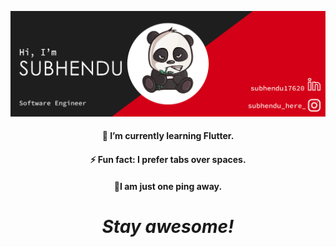 
[![social banner for subhendu](https://raw.githubusercontent.com/subhendu17620/subhendu17620/master/assets/new%20banner.png)](https://github.com/subhendu17620)



<h4 align='center'>🌱 I’m currently learning Flutter.</h4>
<h4 align='center'>⚡ Fun fact: I prefer tabs over spaces.</h4>
<h4 align='center'>💬I am just one ping away.</h4>

<h1 align='center'><i>Stay awesome!</i></h1>
<!--
**subhendu17620/subhendu17620** is a ✨ _special_ ✨ repository because its `README.md` (this file) appears on your GitHub profile.
Hi there 👋,
Here are some ideas to get you started:

- 🔭 I’m currently working on ...
- 🌱 I’m currently learning ...
- 👯 I’m looking to collaborate on ...
- 🤔 I’m looking for help with ...
- 💬 Ask me about ...
- 📫 How to reach me: ...
- 😄 Pronouns: ...
- ⚡ Fun fact: ...
-->
